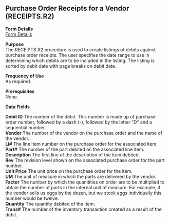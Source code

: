 ##  Purchase Order Receipts for a Vendor (RECEIPTS.R2)

<PageHeader />

**Form Details**  
[ Form Details ](RECEIPTS-R2-1/README.md)   

**Purpose**  
The RECEIPTS.R2 procedure is used to create listings of debits against
purchase order receipts. The user specifies the date range to use in
determining which debits are to be included in the listing. The listing is
sorted by debit date with page breaks on debit date.

**Frequency of Use**  
As required.

**Prerequisites**  
None.

**Data Fields**

**Debit ID** The number of the debit. This number is made up of purchase order
number, followed by a dash (-), followed by the letter "D" and a sequential
number.  
**Vendor** The number of the vendor on the purchase order and the name of the
vendor.  
**Li#** The line item number on the purchase order for the associated item.  
**Part#** The number of the part debited on the associated line item.  
**Description** The first line of the description of the item debited.  
**Rev** The revision level shown on the associated purchase order for the part
number.  
**Unit Price** The unit price on the purchase order for the item.  
**UM** The unit of measure in which the parts are delivered by the vendor.  
**Factor** The number by which the quanitities on order are to be multiplied
to obtain the number of parts in the internal unit of measure. For example, if
the vendor sells us eggs by the dozen, but we stock eggs individually this
number would be twelve.  
**Quantity** The quantity debited of the item.  
**Trans#** The number of the inventory transaction created as a result of the
debit.  
  
<badge text= "Version 8.10.57" vertical="middle" />

<PageFooter />